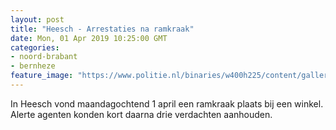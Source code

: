 ```yaml
---
layout: post
title: "Heesch - Arrestaties na ramkraak"
date: Mon, 01 Apr 2019 10:25:00 GMT
categories: 
- noord-brabant 
- bernheze 
feature_image: "https://www.politie.nl/binaries/w400h225/content/gallery/politie/stockfotos/intake-en-service-en-meldkamer/bord-met-logo-politie.jpg"
---
```


In Heesch vond maandagochtend 1 april een ramkraak plaats bij een winkel. Alerte agenten konden kort daarna drie verdachten aanhouden.
